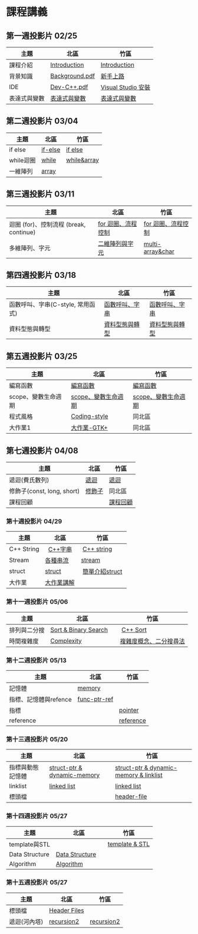 # 課程講義

## 第一週投影片 02/25
| 主題     | 北區                                  | 竹區                                   |
| ------------ | ---------------------------- | ----------------------------- |
| 課程介紹   | [Introduction][taipei-introduction] | [Introduction][hsinchu-introduction] |
| 背景知識   | [Background.pdf][taipei-background] | [新手上路][hsinchu-background]           |
| IDE    | [Dev-C++.pdf][]                     | [Visual Studio 安裝][]                 |
| 表達式與變數 | [表達式與變數][taipei-expr]               | [表達式與變數][hsinchu-expr]               |

[taipei-introduction]: http://slides.com/austinlaurice/deck-6/#/
[hsinchu-introduction]: https://drive.google.com/file/d/0B_ADFngz4E2MMFMwVGJqeDY0SEU/view?usp=sharing
[taipei-background]: https://drive.google.com/open?id=0B13ab_fQ7QbjTVpROVFmVnEtV0E
[hsinchu-background]: https://hackmd.io/p/BktsaioFg#/
[Dev-C++.pdf]: https://drive.google.com/open?id=0B13ab_fQ7QbjbHd4alFORmJvenc
[Visual Studio 安裝]: https://hackmd.io/p/Sk7HcQstx#/
[taipei-expr]: https://drive.google.com/open?id=0B153He1E1uxMTWwtVlVKUXNkVDA
[hsinchu-expr]: https://drive.google.com/open?id=0Bzxow2VOUeFGZ3JTZ0NTbWg0Q3c

## 第二週投影片 03/04
| 主題      | 北區                         | 竹區                           |
| ------------ | ---------------------------- | ----------------------------- |
| if else | [if-else][taipei-if-else]  | [if else][hsinchu-if-else]   |
| while迴圈 | [while][taipei-while-loop] | [while&array][hsinchu-while] |
| 一維陣列    | [array][taipei-array]      |                              |

[hsinchu-if-else]: https://drive.google.com/open?id=0B6NYSy8f6mQLaU55Q2Z0dVItTVE
[hsinchu-while]: https://drive.google.com/file/d/0B0sr_F32IYxLM3VnSVNHWWRmOWs/view?usp=sharing

[taipei-array]: https://drive.google.com/open?id=0B_Qu9g2Wq4PbYzlSZDRPOFhyUW8
[taipei-if-else]: https://drive.google.com/open?id=0B_Qu9g2Wq4PbQ3NPZElnREtmaDQ
[taipei-while-loop]: https://drive.google.com/open?id=0B_Qu9g2Wq4PbYURXZEFBZ3czWlE

## 第三週投影片 03/11
| 主題                              | 北區                              | 竹區                                       |
| ------------ | ---------------------------- | ----------------------------- |
| 迴圈 (for)、控制流程 (break, continue) | [for 迴圈、流程控制][taipei-for-loop]  | [for 迴圈、流程控制][hsinchu-for-loop]          |
| 多維陣列、字元                         | [二維陣列與字元][taipei-2d-array&char] | [multi-array&char][hsinchu-multi-array&char] |

[hsinchu-for-loop]: https://hackmd.io/p/HyTLKgiql#/
[hsinchu-multi-array&char]: https://drive.google.com/file/d/0B0sr_F32IYxLbnFPaFZWYjh0UEk/view?usp=sharing
[taipei-2d-array&char]: https://drive.google.com/open?id=0B153He1E1uxMcEVkTmRnTEVGZGM
[taipei-for-loop]: https://drive.google.com/open?id=0B_Qu9g2Wq4PbU01za21IM2tsSG8

## 第四週投影片 03/18
| 主題                     | 北區                                   | 竹區                                 |
| ------------ | ---------------------------- | ----------------------------- |
| 函數呼叫、字串(C-style, 常用函式) | [函數呼叫、字串][taipei-fuctioncall-string] | [函數呼叫、字串][hsinchu-funcUse-cstring] |
| 資料型態與轉型                | [資料型態與轉型][taipei-type]               | [資料型態與轉型][hsinchu-type]            |

[hsinchu-funcUse-cstring]: https://drive.google.com/open?id=0B6NYSy8f6mQLRDRsUDJ4azN0Tmc
[hsinchu-type]: https://drive.google.com/file/d/0Bzxow2VOUeFGZGo3TjNDNTA1TE0/view
[taipei-fuctioncall-string]: http://www.csie.ntu.edu.tw/~b04902031/sprout_0318.html
[taipei-type]: https://drive.google.com/open?id=0B1GzPuUbOSiTZVZfTGRjeUhxNXc

## 第五週投影片 03/25
| 主題           | 北區                           | 竹區                            |
| ------------ | ---------------------------- | ----------------------------- |
| 編寫函數         | [編寫函數][taipei-function]      | [編寫函數][hsinchu-function]      |
| scope、變數生命週期 | [scope、變數生命週期][taipei-scope] | [scope、變數生命週期][hsinchu-scope] |
| 程式風格         | [Coding-style][coding-style] | 同北區                           |
| 大作業1         | [大作業-GTK+][taipei-proj1]     | 同北區                           |

[hsinchu-function]: https://drive.google.com/open?id=0B0sr_F32IYxLWE84OWlFNy05MU0
[hsinchu-scope]: https://drive.google.com/open?id=0Bzxow2VOUeFGekpzOGNhY3ZlcGc
[taipei-function]: https://drive.google.com/open?id=0B_Qu9g2Wq4PbN2NEclhJbllpVXM
[taipei-scope]: https://drive.google.com/file/d/0B_Qu9g2Wq4PbeFVYN2wzQTdQV3M/view
[taipei-proj1]: https://drive.google.com/open?id=0B153He1E1uxMVE9sSjZBaklpQXM
[coding-style]: http://goo.gl/R1aeIL


## 第七週投影片 04/08
| 主題 | 北區 | 竹區 |
| ------------ | ---------------------------- | ----------------------------- |
| 遞迴(費氏數列) |[遞迴][recursion] |[遞迴][hsinchu-recursion] |
| 修飾子(const, long, short) | [修飾子][taipei-qualifiers] | 同北區 |
| 課程回顧 | | [課程回顧][hsinchu-review] |

[hsinchu-review]: https://drive.google.com/file/d/0Bx_2mtOqUyDuODVWX0ktV29BU2c/view
[hsinchu-recursion]: https://drive.google.com/open?id=0B6NYSy8f6mQLVkQ0TzdFWGhQUzg
[recursion]: http://slides.com/austinlaurice/deck-7#/
[taipei-qualifiers]: https://drive.google.com/open?id=0B153He1E1uxMX3o2Zk9IZnRJQUk
[hsinchu-review]: https://drive.google.com/file/d/0Bx_2mtOqUyDuODVWX0ktV29BU2c/view

### 第十週投影片 04/29
| 主題       | 北區 | 竹區 |
| ------------ | ---------------------------- | ----------------------------- |
| C++ String |   [C++字串][taipei-string]   |  [C++ string][hsinchu-string]   |
| Stream     |   [各種串流][taipei-stream]  |  [stream][hsinchu-stream]    |
| struct     |   [struct][taipei-struct]    |  [簡單介紹struct][hsinchu-struct]   |
| 大作業     |   [大作業講解][project1]     | |

[taipei-string]: https://drive.google.com/open?id=0B_Qu9g2Wq4PbeHA0VHJ5T21zcnM
[taipei-stream]: https://drive.google.com/open?id=0B_Qu9g2Wq4PbbGI3UVhwd081cDQ
[hsinchu-string]:https://drive.google.com/open?id=0B0sr_F32IYxLeTR3VURzejFqck0
[hsinchu-stream]:https://drive.google.com/open?id=0B0sr_F32IYxLYU1DSzZGVHBLMk0
[hsinchu-struct]:https://drive.google.com/open?id=0B0sr_F32IYxLeDhKSkVxUVNsblU
[taipei-struct]:https://drive.google.com/open?id=0B153He1E1uxMZWhBLUF4VU5RU1k
[project1]: https://drive.google.com/open?id=0B153He1E1uxMc2lUV1ZNRHRaZHM

### 第十一週投影片 05/06
| 主題       | 北區 | 竹區 |
| ------------ | ---------------------------- | ----------------------------- |
|排列與二分搜|[Sort & Binary Search][taipei-sort]     |  [C++ Sort][hsinchu-sort]   |
|時間複雜度|[Complexity][taipei-complexity]     | [複雜度概念、二分搜尋法][hsinchu-bigO] |

[hsinchu-sort]: https://drive.google.com/file/d/0Bzxow2VOUeFGcFVsWGRIV180aU0/view?usp=sharing
[hsinchu-bigO]: https://hackmd.io/p/rywE-B4k-#/
[taipei-complexity]: http://www.csie.ntu.edu.tw/~b04902031/complexity.html
[taipei-sort]: http://slides.com/austinlaurice/deck#/

### 第十二週投影片 05/13

| 主題             | 北區                           | 竹區                         |
| ------------ | ---------------------------- | ----------------------------- |
| 記憶體            | [memory][taipei-memory]      |                            |
| 指標、記憶體與refence | [func-ptr-ref][taipei-func-ptr-ref] |                  |
| 指標             |                              | [pointer][hsinchu-pointer] |
|reference|                                      |[reference][hsinchu-reference]|

[taipei-memory]:  http://www.csie.ntu.edu.tw/~b04902031/memory.html
[hsinchu-pointer]: https://drive.google.com/open?id=0B0sr_F32IYxLV0RVSEtCS0UtU28
[taipei-func-ptr-ref]: https://drive.google.com/open?id=0B_Qu9g2Wq4PbaGJTek5KazhGMXc
[hsinchu-reference]:  https://drive.google.com/open?id=0B0rNGJXk3ETcUHNtaVFvTEJwanc

### 第十三週投影片 05/20

| 主題             | 北區                           | 竹區                         |
| ------------ | ---------------------------- | ----------------------------- |
| 指標與動態記憶體| [struct-ptr & dynamic-memory][taipei-dynamic-memory]      | [struct-ptr & dynamic-memory & linklist][hsinchu-dynamic-memory]|
| linklist            | [linked list][taipei-linked-list]|[linked list][hsinchu-linked-list]    |
| 標頭檔            |                              | [header-file][hsinchu-header-file]|

[taipei-dynamic-memory]:  https://hackmd.io/p/HJT0m73x-#/
[taipei-linked-list]: https://hackmd.io/p/HyADy2ng-#/3
[hsinchu-dynamic-memory]: https://hackmd.io/p/rkF9P4Yeb#/
[hsinchu-header-file]: https://hackmd.io/p/Sy4C-g5xW#/
[hsinchu-linked-list]: https://drive.google.com/open?id=0B0sr_F32IYxLSnd3enJ2c2p0d2s

### 第十四週投影片 05/27

| 主題             | 北區                           | 竹區                         |
| ------------ | ---------------------------- | ----------------------------- |
|template與STL|                               |[template & STL][hsinchu-template-STL]|
|Data Structure| [Data Structure][taipei-data-structure] |                                     |
|Algorithm| [Algorithm][taipei-algorithm]  |                                     |

[hsinchu-template-STL]: https://drive.google.com/open?id=0B0sr_F32IYxLa1lOaE9xaG52emc
[taipei-data-structure]: https://goo.gl/5lvuIw
[taipei-algorithm]: https://goo.gl/tzqIv8

### 第十五週投影片 05/27

| 主題         | 北區                           | 竹區                          |
| ------------ | ------------------------------ | ----------------------------- |
|標頭檔        | [Header Files][taipei-header]  | |
|遞迴(河內塔)  | [recursion2][taipei-recurion2] | [recursion2][jinkela-recursion] |

[taipei-header]: https://drive.google.com/open?id=0B153He1E1uxMLVZjSFVEQ3BMdTg
[taipei-recurion2]: https://hackmd.io/p/Sy_e04_Mb#/
[jinkela-recursion]: https://drive.google.com/open?id=0B6NYSy8f6mQLdXpEdmwtTW10MjQ

